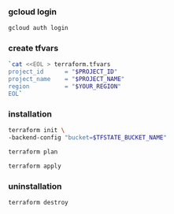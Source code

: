 ### gcloud login
```bash
gcloud auth login
```

### create tfvars
```bash
`cat <<EOL > terraform.tfvars
project_id      = "$PROJECT_ID"
project_name    = "$PROJECT_NAME"
region          = "$YOUR_REGION"
EOL`

```

### installation

```bash
terraform init \
-backend-config "bucket=$TFSTATE_BUCKET_NAME" 
```

```bash
terraform plan
```

```bash
terraform apply 
```

### uninstallation

```bash
terraform destroy 
````